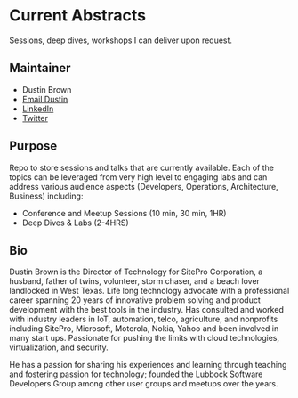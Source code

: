 # Current Abstracts

Sessions, deep dives, workshops I can deliver upon request.

## Maintainer

* Dustin Brown 
* [Email Dustin](mailto:dbrown@sitepro.com)
* [LinkedIn](https://www.linkedin.com/in/dustinbrown/)
* [Twitter](https://twitter.com/WillCode2Surf)

## Purpose

Repo to store sessions and talks that are currently available.  Each of the topics can be leveraged from very high level to engaging labs and can address various audience aspects (Developers, Operations, Architecture, Business) including:
* Conference and Meetup Sessions (10 min, 30 min, 1HR)
* Deep Dives & Labs (2-4HRS)


## Bio

Dustin Brown is the Director of Technology for SitePro Corporation, a husband, father of twins, volunteer, storm chaser, and a beach lover landlocked in West Texas. Life long technology advocate with a professional career spanning 20 years of innovative problem solving and product development with the best tools in the industry.  Has consulted and worked with industry leaders in IoT, automation, telco, agriculture, and nonprofits including SitePro, Microsoft, Motorola, Nokia, Yahoo and been involved in many start ups.  Passionate for pushing the limits with cloud technologies, virtualization, and security.

He has a passion for sharing his experiences and learning through teaching and fostering passion for technology; founded the Lubbock Software Developers Group among other user groups and meetups over the years. 

